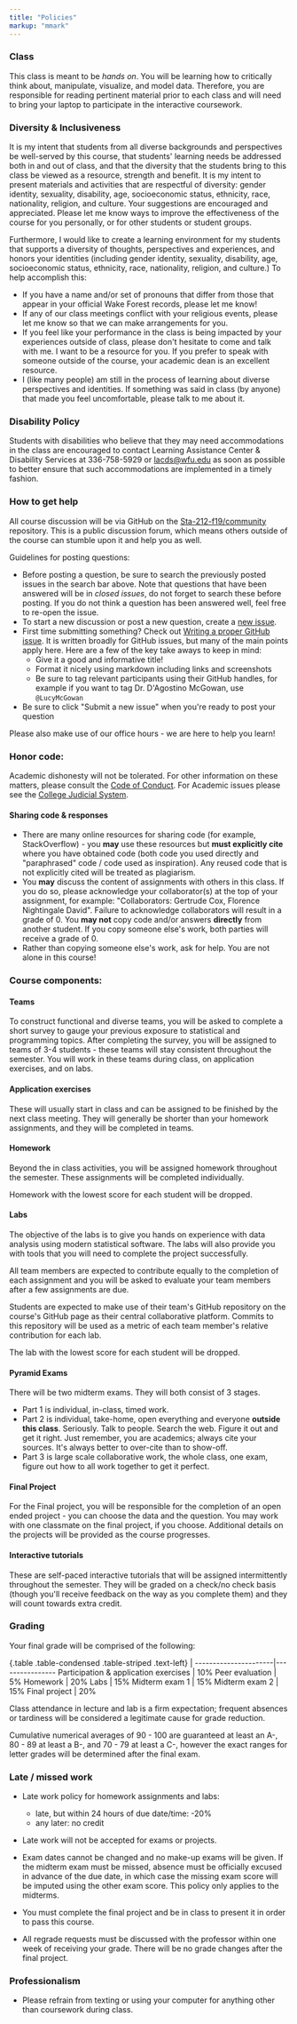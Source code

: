 ```yaml
---
title: "Policies"
markup: "mmark"
---
```


### Class

This class is meant to be _hands on_. You will be learning how to critically think about, manipulate, visualize, and model data. Therefore, you are responsible for reading pertinent material prior to each class and  will need to bring your laptop to participate in the interactive coursework.

### Diversity & Inclusiveness

It is my intent that students from all diverse backgrounds and perspectives be well-served by this course, that students' learning needs be addressed both in and out of class, and that the diversity that the students bring to this class be viewed as a resource, strength and benefit. It is my intent to present materials and activities that are respectful of diversity: gender identity, sexuality, disability, age, socioeconomic status, ethnicity, race, nationality, religion, and culture. Your suggestions are encouraged and appreciated. Please let me know ways to improve the effectiveness of the course for you personally, or for other students or student groups.

Furthermore, I would like to create a learning environment for my students that supports a diversity of thoughts, perspectives and experiences, and honors your identities (including gender identity, sexuality, disability, age, socioeconomic status, ethnicity, race, nationality, religion, and culture.) To help accomplish this:

- If you have a name and/or set of pronouns that differ from those that appear in your official Wake Forest records, please let me know!
- If any of our class meetings conflict with your religious events, please let me know so that we can make arrangements for you.
- If you feel like your performance in the class is being impacted by your experiences outside of class, please don't hesitate to come and talk with me. I want to be a resource for you. If you prefer to speak with someone outside of the course, your academic dean is an excellent resource. 
- I (like many people) am still in the process of learning about diverse perspectives and identities. If something was said in class (by anyone) that made you feel uncomfortable, please talk to me about it.

### Disability Policy

Students with disabilities who believe that they may need accommodations in the class are encouraged to contact Learning Assistance Center & Disability Services at 336-758-5929 or [lacds@wfu.edu](mailto:lacds@wfu.edu) as soon as possible to better ensure that such accommodations are implemented in a timely fashion. 

### How to get help

All course discussion will be via GitHub on the [Sta-212-f19/community](https://github.com/sta-212-f19/community) repository. This is a public discussion forum, which means others outside of the course can stumble upon it and help you as well.

Guidelines for posting questions:

* Before posting a question, be sure to search the previously posted issues in the search bar above. Note that questions that have been answered will be in _closed issues_, do not forget to search these before posting. If you do not think a question has been answered well, feel free to re-open the issue.
* To start a new discussion or post a new question, create a [new issue](https://github.com/sta-212-f19/community/issues/new).
* First time submitting something? Check out [Writing a proper GitHub issue](https://medium.com/nyc-planning-digital/writing-a-proper-github-issue-97427d62a20f). It is written broadly for GitHub issues, but many of the main points apply here. Here are a few of the key take aways to keep in mind:
  * Give it a good and informative title! 
  * Format it nicely using markdown including links and screenshots
  * Be sure to tag relevant participants using their GitHub handles, for example if you want to tag Dr. D'Agostino McGowan, use `@LucyMcGowan`
* Be sure to click "Submit a new issue" when you're ready to post your question

Please also make use of our office hours - we are here to help you learn! 

### Honor code:

Academic dishonesty will not be tolerated. For other information on these matters, please consult the [Code of Conduct](https://studentconduct.wfu.edu/undergraduate-student-handbook/). For Academic issues please see the [College Judicial System](https://studentconduct.wfu.edu/the-judicial-council/).

#### Sharing code & responses

* There are many online resources for sharing code (for example, StackOverflow) - you **may** use these resources but **must explicitly cite** where you have obtained code (both code you used directly and "paraphrased" code / code used as inspiration). Any reused code that is not explicitly cited will be treated as plagiarism.
* You **may** discuss the content of assignments with others in this class. If you do so, please acknowledge your collaborator(s) at the top of your assignment, for example: "Collaborators: Gertrude Cox, Florence Nightingale David". Failure to acknowledge collaborators will result in a grade of 0. You **may not** copy code and/or answers **directly** from another student. If you copy someone else's work, both parties will receive a grade of 0.
* Rather than copying someone else's work, ask for help. You are not alone in this course!

### Course components:

#### Teams

To construct functional and diverse teams, you will be asked to complete a short survey to gauge your previous exposure to statistical and programming topics. After completing the survey, you will be assigned to teams of 3-4 students - these teams will stay consistent throughout the semester. You will work in these teams during class, on application exercises, and on labs.

#### Application exercises

These will usually start in class and can be assigned to be finished by the next class meeting. They will generally be shorter than your homework assignments, and they will be completed in teams.

#### Homework

Beyond the in class activities, you will be assigned homework throughout the semester. These assignments will be completed individually. 

Homework with the lowest score for each student will be dropped.

#### Labs

The objective of the labs is to give you hands on experience with data analysis using modern statistical software. The labs will also provide you with tools that you will need to complete the project successfully.

All team members are expected to contribute equally to the completion of each assignment and you will be asked to evaluate your team members after a few assignments are due.

Students are expected to make use of their team's GitHub repository on the course's GitHub page as their central collaborative platform. Commits to this repository will be used as a metric of each team member's relative contribution for each lab.

The lab with the lowest score for each student will be dropped.

#### Pyramid Exams

There will be two midterm exams. They will both consist of 3 stages.

* Part 1 is individual, in-class, timed work.
* Part 2 is individual, take-home, open everything and everyone **outside this class**. Seriously. Talk to people. Search the web. Figure it out and get it right. Just remember, you are academics; always cite your sources. It's always better to over-cite than to show-off.
* Part 3 is large scale collaborative work, the whole class, one exam, figure out how to all work together to get it perfect.

#### Final Project

For the Final project, you will be responsible for the completion of an open ended project - you can choose the data and the question. You may work with one classmate on the final project, if you choose. Additional details on the projects will be provided as the course progresses.

#### Interactive tutorials

These are self-paced interactive tutorials that will be assigned intermittently throughout the semester. They will be graded on a check/no check basis (though you'll receive feedback on the way as you complete them) and they will count towards extra credit.

### Grading

Your final grade will be comprised of the following:

{.table .table-condensed .table-striped .text-left}
 <span></span>        | <span></span>
----------------------|----------------
Participation & application exercises       | 10%
Peer evaluation       | 5%
Homework              | 20%
Labs                  | 15%
Midterm exam 1          | 15%
Midterm exam 2         | 15%
Final project         | 20%

Class attendance in lecture and lab is a firm expectation; frequent absences or tardiness will be considered a legitimate cause for grade reduction.

Cumulative numerical averages of 90 - 100 are guaranteed at least an A-, 80 - 89 at least a B-, and 70 - 79 at least a C-, however the exact ranges for letter grades will be determined after the final exam.

### Late / missed work

- Late work policy for homework assignments and labs:
    - late, but within 24 hours of due date/time: -20%
    - any later: no credit
    
- Late work will not be accepted for exams or projects.

- Exam dates cannot be changed and no make-up exams will be given. If the midterm exam must be missed, absence must be officially excused in advance of the due date, in which case the missing exam score will be imputed using the other exam score. This policy only applies to the midterms.

- You must complete the final project and be in class to present it in order to pass this course.

- All regrade requests must be discussed with the professor within one week of receiving your grade. There will be no grade changes after the final project.

### Professionalism

- Please refrain from texting or using your computer for anything other than coursework during class.

